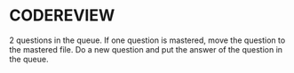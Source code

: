 # CODEREVIEW

2 questions in the queue. If one question is mastered, move the question to the mastered file. 
Do a new question and put the answer of the question in the queue. 
